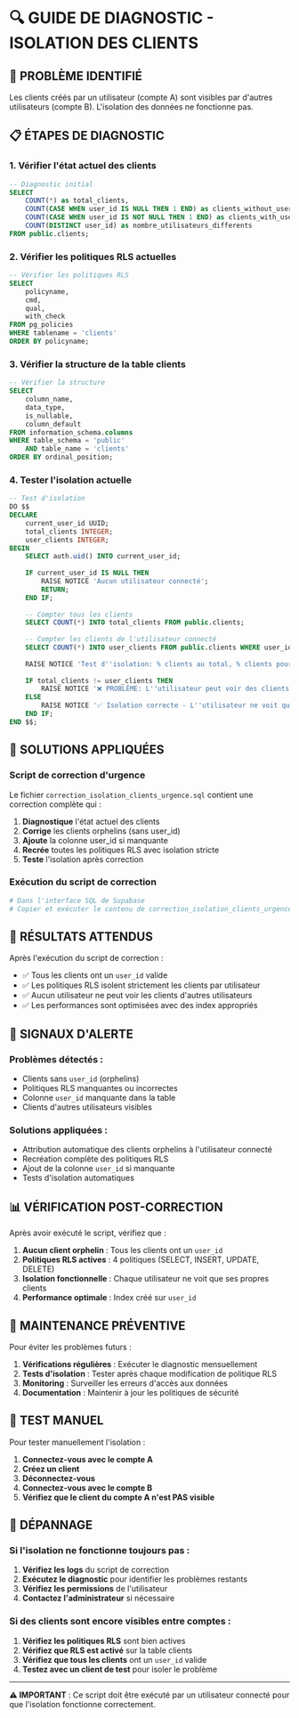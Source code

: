 # 🔍 GUIDE DE DIAGNOSTIC - ISOLATION DES CLIENTS

## 🚨 PROBLÈME IDENTIFIÉ
Les clients créés par un utilisateur (compte A) sont visibles par d'autres utilisateurs (compte B). L'isolation des données ne fonctionne pas.

## 📋 ÉTAPES DE DIAGNOSTIC

### 1. Vérifier l'état actuel des clients

```sql
-- Diagnostic initial
SELECT 
    COUNT(*) as total_clients,
    COUNT(CASE WHEN user_id IS NULL THEN 1 END) as clients_without_user_id,
    COUNT(CASE WHEN user_id IS NOT NULL THEN 1 END) as clients_with_user_id,
    COUNT(DISTINCT user_id) as nombre_utilisateurs_differents
FROM public.clients;
```

### 2. Vérifier les politiques RLS actuelles

```sql
-- Vérifier les politiques RLS
SELECT 
    policyname,
    cmd,
    qual,
    with_check
FROM pg_policies 
WHERE tablename = 'clients'
ORDER BY policyname;
```

### 3. Vérifier la structure de la table clients

```sql
-- Vérifier la structure
SELECT 
    column_name,
    data_type,
    is_nullable,
    column_default
FROM information_schema.columns 
WHERE table_schema = 'public' 
    AND table_name = 'clients'
ORDER BY ordinal_position;
```

### 4. Tester l'isolation actuelle

```sql
-- Test d'isolation
DO $$
DECLARE
    current_user_id UUID;
    total_clients INTEGER;
    user_clients INTEGER;
BEGIN
    SELECT auth.uid() INTO current_user_id;
    
    IF current_user_id IS NULL THEN
        RAISE NOTICE 'Aucun utilisateur connecté';
        RETURN;
    END IF;
    
    -- Compter tous les clients
    SELECT COUNT(*) INTO total_clients FROM public.clients;
    
    -- Compter les clients de l'utilisateur connecté
    SELECT COUNT(*) INTO user_clients FROM public.clients WHERE user_id = current_user_id;
    
    RAISE NOTICE 'Test d''isolation: % clients au total, % clients pour l''utilisateur connecté', total_clients, user_clients;
    
    IF total_clients != user_clients THEN
        RAISE NOTICE '❌ PROBLÈME: L''utilisateur peut voir des clients d''autres utilisateurs';
    ELSE
        RAISE NOTICE '✅ Isolation correcte - L''utilisateur ne voit que ses propres clients';
    END IF;
END $$;
```

## 🔧 SOLUTIONS APPLIQUÉES

### Script de correction d'urgence
Le fichier `correction_isolation_clients_urgence.sql` contient une correction complète qui :

1. **Diagnostique** l'état actuel des clients
2. **Corrige** les clients orphelins (sans user_id)
3. **Ajoute** la colonne user_id si manquante
4. **Recrée** toutes les politiques RLS avec isolation stricte
5. **Teste** l'isolation après correction

### Exécution du script de correction

```bash
# Dans l'interface SQL de Supabase
# Copier et exécuter le contenu de correction_isolation_clients_urgence.sql
```

## 🎯 RÉSULTATS ATTENDUS

Après l'exécution du script de correction :

- ✅ Tous les clients ont un `user_id` valide
- ✅ Les politiques RLS isolent strictement les clients par utilisateur
- ✅ Aucun utilisateur ne peut voir les clients d'autres utilisateurs
- ✅ Les performances sont optimisées avec des index appropriés

## 🚨 SIGNAUX D'ALERTE

### Problèmes détectés :
- Clients sans `user_id` (orphelins)
- Politiques RLS manquantes ou incorrectes
- Colonne `user_id` manquante dans la table
- Clients d'autres utilisateurs visibles

### Solutions appliquées :
- Attribution automatique des clients orphelins à l'utilisateur connecté
- Recréation complète des politiques RLS
- Ajout de la colonne `user_id` si manquante
- Tests d'isolation automatiques

## 📊 VÉRIFICATION POST-CORRECTION

Après avoir exécuté le script, vérifiez que :

1. **Aucun client orphelin** : Tous les clients ont un `user_id`
2. **Politiques RLS actives** : 4 politiques (SELECT, INSERT, UPDATE, DELETE)
3. **Isolation fonctionnelle** : Chaque utilisateur ne voit que ses propres clients
4. **Performance optimale** : Index créé sur `user_id`

## 🔄 MAINTENANCE PRÉVENTIVE

Pour éviter les problèmes futurs :

1. **Vérifications régulières** : Exécuter le diagnostic mensuellement
2. **Tests d'isolation** : Tester après chaque modification de politique RLS
3. **Monitoring** : Surveiller les erreurs d'accès aux données
4. **Documentation** : Maintenir à jour les politiques de sécurité

## 🧪 TEST MANUEL

Pour tester manuellement l'isolation :

1. **Connectez-vous avec le compte A**
2. **Créez un client**
3. **Déconnectez-vous**
4. **Connectez-vous avec le compte B**
5. **Vérifiez que le client du compte A n'est PAS visible**

## 🔧 DÉPANNAGE

### Si l'isolation ne fonctionne toujours pas :

1. **Vérifiez les logs** du script de correction
2. **Exécutez le diagnostic** pour identifier les problèmes restants
3. **Vérifiez les permissions** de l'utilisateur
4. **Contactez l'administrateur** si nécessaire

### Si des clients sont encore visibles entre comptes :

1. **Vérifiez les politiques RLS** sont bien actives
2. **Vérifiez que RLS est activé** sur la table clients
3. **Vérifiez que tous les clients** ont un `user_id` valide
4. **Testez avec un client de test** pour isoler le problème

---

**⚠️ IMPORTANT** : Ce script doit être exécuté par un utilisateur connecté pour que l'isolation fonctionne correctement.
